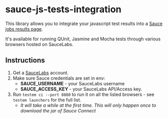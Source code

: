 sauce-js-tests-integration
==========================

This library allows you to integrate your javascript test results into a [Sauce jobs results page](https://saucelabs.com/docs/javascript-unit-tests-integration).

It's available for running QUnit, Jasmine and Mocha tests through various browsers hosted on SauceLabs.


Instructions
------------

1. Get a [SauceLabs](https://saucelabs.com/) account.
2. Make sure Sauce credentials are set in env:
    * **SAUCE_USERNAME** - your SauceLabs username
    * **SAUCE_ACCESS_KEY** - your SauceLabs API/Access key.
3. Run `testem ci --port 8080` to run it on all the listed browsers - see `testem launchers` for the full list.
    * *It will take a while at the first time. This will only happen once to download the jar of Sauce Connect*

